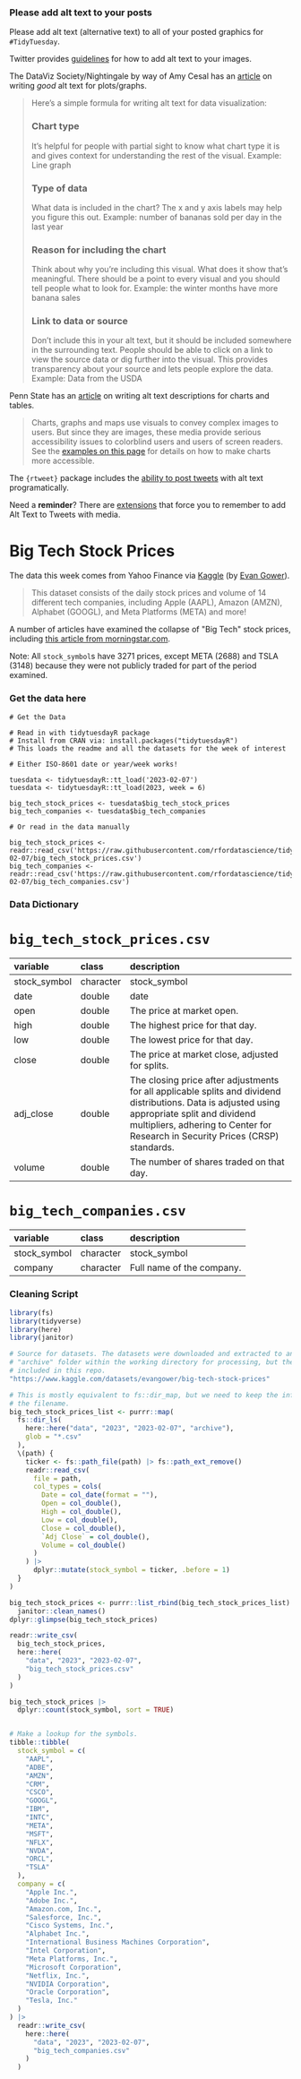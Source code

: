 ### Please add alt text to your posts

Please add alt text (alternative text) to all of your posted graphics for `#TidyTuesday`. 

Twitter provides [guidelines](https://help.twitter.com/en/using-twitter/picture-descriptions) for how to add alt text to your images.

The DataViz Society/Nightingale by way of Amy Cesal has an [article](https://medium.com/nightingale/writing-alt-text-for-data-visualization-2a218ef43f81) on writing _good_ alt text for plots/graphs.

> Here’s a simple formula for writing alt text for data visualization:
> ### Chart type
> It’s helpful for people with partial sight to know what chart type it is and gives context for understanding the rest of the visual.
> Example: Line graph
> ### Type of data
> What data is included in the chart? The x and y axis labels may help you figure this out.
> Example: number of bananas sold per day in the last year
> ### Reason for including the chart
> Think about why you’re including this visual. What does it show that’s meaningful. There should be a point to every visual and you should tell people what to look for.
> Example: the winter months have more banana sales
> ### Link to data or source
> Don’t include this in your alt text, but it should be included somewhere in the surrounding text. People should be able to click on a link to view the source data or dig further into the visual. This provides transparency about your source and lets people explore the data.
> Example: Data from the USDA

Penn State has an [article](https://accessibility.psu.edu/images/charts/) on writing alt text descriptions for charts and tables.

> Charts, graphs and maps use visuals to convey complex images to users. But since they are images, these media provide serious accessibility issues to colorblind users and users of screen readers. See the [examples on this page](https://accessibility.psu.edu/images/charts/) for details on how to make charts more accessible.

The `{rtweet}` package includes the [ability to post tweets](https://docs.ropensci.org/rtweet/reference/post_tweet.html) with alt text programatically.

Need a **reminder**? There are [extensions](https://chrome.google.com/webstore/detail/twitter-required-alt-text/fpjlpckbikddocimpfcgaldjghimjiik/related) that force you to remember to add Alt Text to Tweets with media.

# Big Tech Stock Prices

The data this week comes from Yahoo Finance via [Kaggle](https://www.kaggle.com/datasets/evangower/big-tech-stock-prices) (by [Evan Gower](https://github.com/rfordatascience/tidytuesday/issues/509)).

> This dataset consists of the daily stock prices and volume of 14 different tech companies, including Apple (AAPL), Amazon (AMZN), Alphabet (GOOGL), and Meta Platforms (META) and more!

A number of articles have examined the collapse of "Big Tech" stock prices, including [this article from morningstar.com](https://www.morningstar.com/articles/1129535/5-charts-on-big-tech-stocks-collapse).

Note: All `stock_symbol`s have 3271 prices, except META (2688) and TSLA (3148) because they were not publicly traded for part of the period examined.

### Get the data here

```{r}
# Get the Data

# Read in with tidytuesdayR package 
# Install from CRAN via: install.packages("tidytuesdayR")
# This loads the readme and all the datasets for the week of interest

# Either ISO-8601 date or year/week works!

tuesdata <- tidytuesdayR::tt_load('2023-02-07')
tuesdata <- tidytuesdayR::tt_load(2023, week = 6)

big_tech_stock_prices <- tuesdata$big_tech_stock_prices
big_tech_companies <- tuesdata$big_tech_companies

# Or read in the data manually

big_tech_stock_prices <- readr::read_csv('https://raw.githubusercontent.com/rfordatascience/tidytuesday/master/data/2023/2023-02-07/big_tech_stock_prices.csv')
big_tech_companies <- readr::read_csv('https://raw.githubusercontent.com/rfordatascience/tidytuesday/master/data/2023/2023-02-07/big_tech_companies.csv')
```

### Data Dictionary

# `big_tech_stock_prices.csv`

|variable     |class     |description  |
|:------------|:---------|:------------|
|stock_symbol |character |stock_symbol |
|date         |double    |date         |
|open         |double    |The price at market open.|
|high         |double    |The highest price for that day.|
|low          |double    |The lowest price for that day.|
|close        |double    |The price at market close, adjusted for splits.|
|adj_close    |double    |The closing price after adjustments for all applicable splits and dividend distributions. Data is adjusted using appropriate split and dividend multipliers, adhering to Center for Research in Security Prices (CRSP) standards.|
|volume       |double    |The number of shares traded on that day.|

# `big_tech_companies.csv`

|variable     |class     |description  |
|:------------|:---------|:------------|
|stock_symbol |character |stock_symbol |
|company      |character |Full name of the company.|


### Cleaning Script

```r
library(fs)
library(tidyverse)
library(here)
library(janitor)

# Source for datasets. The datasets were downloaded and extracted to an
# "archive" folder within the working directory for processing, but they are not
# included in this repo.
"https://www.kaggle.com/datasets/evangower/big-tech-stock-prices"

# This is mostly equivalent to fs::dir_map, but we need to keep the info from
# the filename.
big_tech_stock_prices_list <- purrr::map(
  fs::dir_ls(
    here::here("data", "2023", "2023-02-07", "archive"),
    glob = "*.csv"
  ),
  \(path) {
    ticker <- fs::path_file(path) |> fs::path_ext_remove()
    readr::read_csv(
      file = path,
      col_types = cols(
        Date = col_date(format = ""),
        Open = col_double(),
        High = col_double(),
        Low = col_double(),
        Close = col_double(),
        `Adj Close` = col_double(),
        Volume = col_double()
      )
    ) |> 
      dplyr::mutate(stock_symbol = ticker, .before = 1)
  }
)

big_tech_stock_prices <- purrr::list_rbind(big_tech_stock_prices_list) |> 
  janitor::clean_names()
dplyr::glimpse(big_tech_stock_prices)

readr::write_csv(
  big_tech_stock_prices,
  here::here(
    "data", "2023", "2023-02-07",
    "big_tech_stock_prices.csv"
  )
)

big_tech_stock_prices |> 
  dplyr::count(stock_symbol, sort = TRUE)


# Make a lookup for the symbols.
tibble::tibble(
  stock_symbol = c(
    "AAPL",
    "ADBE",
    "AMZN",
    "CRM",
    "CSCO",
    "GOOGL",
    "IBM",
    "INTC",
    "META",
    "MSFT",
    "NFLX",
    "NVDA",
    "ORCL",
    "TSLA"
  ),
  company = c(
    "Apple Inc.",
    "Adobe Inc.",
    "Amazon.com, Inc.",
    "Salesforce, Inc.",
    "Cisco Systems, Inc.",
    "Alphabet Inc.",
    "International Business Machines Corporation",
    "Intel Corporation",
    "Meta Platforms, Inc.",
    "Microsoft Corporation",
    "Netflix, Inc.",
    "NVIDIA Corporation",
    "Oracle Corporation",
    "Tesla, Inc."
  )
) |> 
  readr::write_csv(
    here::here(
      "data", "2023", "2023-02-07",
      "big_tech_companies.csv"
    )
  )
```
